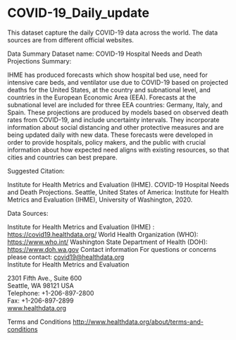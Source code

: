 # COVID-19_Daily_update
This dataset capture the daily COVID-19 data across the world. The data sources are from different official websites. 

Data Summary Dataset name: COVID-19 Hospital Needs and Death Projections 
Summary: 

IHME has produced forecasts which show hospital bed use, need for intensive care beds, and ventilator use due to COVID-19 based on projected deaths for the United States, at the country and subnational level, and countries in the European Economic Area (EEA). Forecasts at the subnational level are included for three EEA countries: Germany, Italy, and Spain. These projections are produced by models based on observed death rates from COVID-19, and include uncertainty intervals. They incorporate information about social distancing and other protective measures and are being updated daily with new data. These forecasts were developed in order to provide hospitals, policy makers, and the public with crucial information about how expected need aligns with existing resources, so that cities and countries can best prepare. 

Suggested Citation: 

Institute for Health Metrics and Evaluation (IHME). COVID-19 Hospital Needs and Death Projections. Seattle, United States of America: 
Institute for Health Metrics and Evaluation (IHME), University of Washington, 2020. 

Data Sources:

Institute for Health Metrics and Evaluation (IHME) : https://covid19.healthdata.org/
World Health Organization (WHO): https://www.who.int/
Washington State Department of Health (DOH): https://www.doh.wa.gov
Contact information  For questions or concerns please contact: covid19@healthdata.org  
Institute for Health Metrics and Evaluation 

2301 Fifth Ave., Suite 600  
Seattle, WA 98121  USA  
Telephone: +1-206-897-2800  
Fax: +1-206-897-2899  
www.healthdata.org 

Terms and Conditions http://www.healthdata.org/about/terms-and-conditions 
